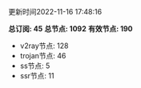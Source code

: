 更新时间2022-11-16 17:48:16

**总订阅: 45**
**总节点: 1092**
**有效节点: 190**
- v2ray节点: 128
- trojan节点: 46
- ss节点: 5
- ssr节点: 11
